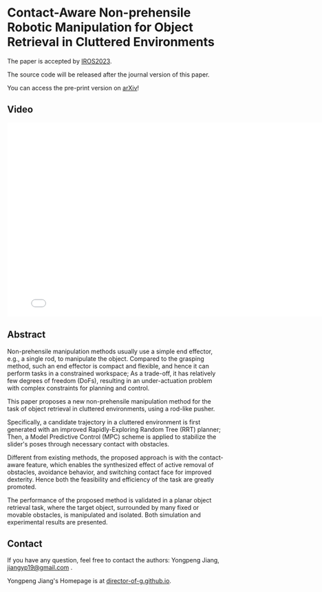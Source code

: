 # Contact-Aware Non-prehensile Robotic Manipulation for Object Retrieval in Cluttered Environments

The paper is accepted by [IROS2023](https://ieee-iros.org/).

The source code will be released after the journal version of this paper.

<!-- [[arXiv](https://arxiv.org/abs/2310.09899)] -->

You can access the pre-print version on [arXiv](https://arxiv.org/abs/2303.03635)!

## Video

<p align="center">
<iframe width="800" height="450" src="./video_short.mp4" title="23_nonprehensile_push_iros" frameborder="0" allow="accelerometer; autoplay; clipboard-write; encrypted-media; gyroscope; picture-in-picture" allowfullscreen> </iframe>
</p>

## Abstract

Non-prehensile manipulation methods usually use a simple end effector, e.g., a single rod, to manipulate the object. Compared to the grasping method, such an end effector is compact and flexible, and hence it can perform tasks in a constrained workspace; As a trade-off, it has relatively few degrees of freedom (DoFs), resulting in an under-actuation problem with complex constraints for planning and control.

This paper proposes a new non-prehensile manipulation method for the task of object retrieval in cluttered environments, using a rod-like pusher.

Specifically, a candidate trajectory in a cluttered environment is first generated with an improved Rapidly-Exploring Random Tree (RRT) planner; Then, a Model Predictive Control (MPC) scheme is applied to stabilize the slider's poses through necessary contact with obstacles.

Different from existing methods, the proposed approach is with the contact-aware feature, which enables the synthesized effect of active removal of obstacles, avoidance behavior, and switching contact face for improved dexterity. Hence both the feasibility and efficiency of the task are greatly promoted.

The performance of the proposed method is validated in a planar object retrieval task, where the target object, surrounded by many fixed or movable obstacles, is manipulated and isolated. Both simulation and experimental results are presented.


## Contact
If you have any question, feel free to contact the authors: Yongpeng Jiang, [jiangyp19@gmail.com](mailto:jiangyp19@gmail.com) .

Yongpeng Jiang's Homepage is at [director-of-g.github.io](https://director-of-g.github.io).
